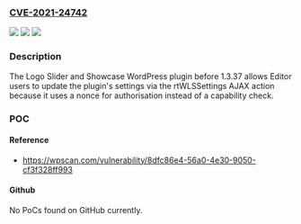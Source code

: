 ### [CVE-2021-24742](https://cve.mitre.org/cgi-bin/cvename.cgi?name=CVE-2021-24742)
![](https://img.shields.io/static/v1?label=Product&message=Logo%20Slider%20and%20Showcase&color=blue)
![](https://img.shields.io/static/v1?label=Version&message=1.3.37%3C%201.3.37%20&color=brighgreen)
![](https://img.shields.io/static/v1?label=Vulnerability&message=CWE-863%20Incorrect%20Authorization&color=brighgreen)

### Description

The Logo Slider and Showcase WordPress plugin before 1.3.37 allows Editor users to update the plugin's settings via the rtWLSSettings AJAX action because it uses a nonce for authorisation instead of a capability check.

### POC

#### Reference
- https://wpscan.com/vulnerability/8dfc86e4-56a0-4e30-9050-cf3f328ff993

#### Github
No PoCs found on GitHub currently.


